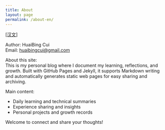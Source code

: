 ```yaml
---
title: About
layout: page
permalink: /about-en/
---
```


<p><a href="/about-cn/">[汉文]</a></p>

Author: HuaiBing Cui  
Email: huaibingcui@gmail.com  

About this site:  
This is my personal blog where I document my learning, reflections, and growth. Built with GitHub Pages and Jekyll, it supports Markdown writing and automatically generates static web pages for easy sharing and archiving.

Main content:  
- Daily learning and technical summaries  
- Experience sharing and insights  
- Personal projects and growth records

Welcome to connect and share your thoughts!